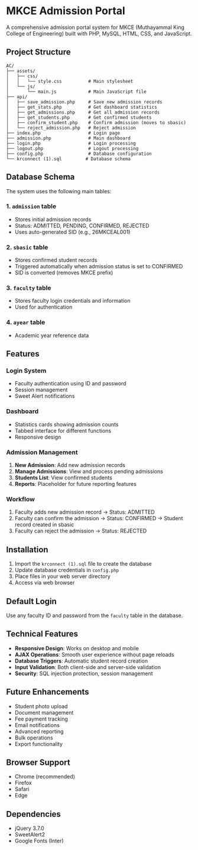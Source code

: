 # MKCE Admission Portal

A comprehensive admission portal system for MKCE (Muthayammal King College of Engineering) built with PHP, MySQL, HTML, CSS, and JavaScript.

## Project Structure

```
AC/
├── assets/
│   ├── css/
│   │   └── style.css          # Main stylesheet
│   └── js/
│       └── main.js            # Main JavaScript file
├── api/
│   ├── save_admission.php     # Save new admission records
│   ├── get_stats.php          # Get dashboard statistics
│   ├── get_admissions.php     # Get all admission records
│   ├── get_students.php       # Get confirmed students
│   ├── confirm_student.php    # Confirm admission (moves to sbasic)
│   └── reject_admission.php   # Reject admission
├── index.php                  # Login page
├── admission.php              # Main dashboard
├── login.php                  # Login processing
├── logout.php                 # Logout processing
├── config.php                 # Database configuration
└── krconnect (1).sql         # Database schema
```

## Database Schema

The system uses the following main tables:

### 1. `admission` table
- Stores initial admission records
- Status: ADMITTED, PENDING, CONFIRMED, REJECTED
- Uses auto-generated SID (e.g., 26MKCEAL001)

### 2. `sbasic` table
- Stores confirmed student records
- Triggered automatically when admission status is set to CONFIRMED
- SID is converted (removes MKCE prefix)

### 3. `faculty` table
- Stores faculty login credentials and information
- Used for authentication

### 4. `ayear` table
- Academic year reference data

## Features

### Login System
- Faculty authentication using ID and password
- Session management
- Sweet Alert notifications

### Dashboard
- Statistics cards showing admission counts
- Tabbed interface for different functions
- Responsive design

### Admission Management
1. **New Admission**: Add new admission records
2. **Manage Admissions**: View and process pending admissions
3. **Students List**: View confirmed students
4. **Reports**: Placeholder for future reporting features

### Workflow
1. Faculty adds new admission record → Status: ADMITTED
2. Faculty can confirm the admission → Status: CONFIRMED → Student record created in sbasic
3. Faculty can reject the admission → Status: REJECTED

## Installation

1. Import the `krconnect (1).sql` file to create the database
2. Update database credentials in `config.php`
3. Place files in your web server directory
4. Access via web browser

## Default Login
Use any faculty ID and password from the `faculty` table in the database.

## Technical Features

- **Responsive Design**: Works on desktop and mobile
- **AJAX Operations**: Smooth user experience without page reloads
- **Database Triggers**: Automatic student record creation
- **Input Validation**: Both client-side and server-side validation
- **Security**: SQL injection protection, session management

## Future Enhancements

- Student photo upload
- Document management
- Fee payment tracking
- Email notifications
- Advanced reporting
- Bulk operations
- Export functionality

## Browser Support
- Chrome (recommended)
- Firefox
- Safari
- Edge

## Dependencies
- jQuery 3.7.0
- SweetAlert2
- Google Fonts (Inter)
